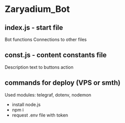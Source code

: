 # Zaryadium_Bot

## index.js - start file
Bot functions
Connections to other files

## const.js - content constants file
Description text to buttons action

## commands for deploy (VPS or smth)
Used modules: telegraf, dotenv, nodemon
- install node.js
- npm i
- request .env file with token

